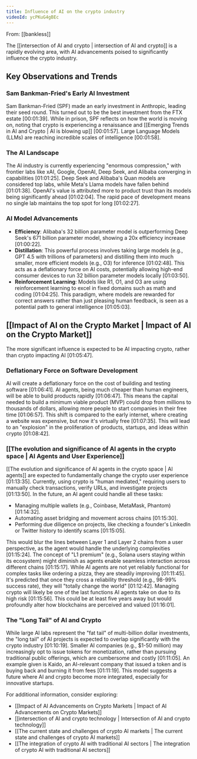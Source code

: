 ```yaml
---
title: Influence of AI on the crypto industry
videoId: ycPKuG4gBEc
---
```


From: [[bankless]] <br/> 

The [[intersection of AI and crypto | intersection of AI and crypto]] is a rapidly evolving area, with AI advancements poised to significantly influence the crypto industry.

## Key Observations and Trends

### Sam Bankman-Fried's Early AI Investment
Sam Bankman-Fried (SPF) made an early investment in Anthropic, leading their seed round. This turned out to be the best investment from the FTX estate <a class="yt-timestamp" data-t="00:01:39">[00:01:39]</a>. While in prison, SPF reflects on how the world is moving on, noting that crypto is experiencing a renaissance and [[Emerging Trends in AI and Crypto | AI is blowing up]] <a class="yt-timestamp" data-t="00:01:57">[00:01:57]</a>. Large Language Models (LLMs) are reaching incredible scales of intelligence <a class="yt-timestamp" data-t="00:01:58">[00:01:58]</a>.

### The AI Landscape
The AI industry is currently experiencing "enormous compression," with frontier labs like xAI, Google, OpenAI, Deep Seek, and Alibaba converging in capabilities <a class="yt-timestamp" data-t="01:01:25">[01:01:25]</a>. Deep Seek and Alibaba's Quan models are considered top labs, while Meta's Llama models have fallen behind <a class="yt-timestamp" data-t="01:01:38">[01:01:38]</a>. OpenAI's value is attributed more to product trust than its models being significantly ahead <a class="yt-timestamp" data-t="01:02:04">[01:02:04]</a>. The rapid pace of development means no single lab maintains the top spot for long <a class="yt-timestamp" data-t="01:02:27">[01:02:27]</a>.

### AI Model Advancements
*   **Efficiency**: Alibaba's 32 billion parameter model is outperforming Deep Seek's 671 billion parameter model, showing a 20x efficiency increase <a class="yt-timestamp" data-t="01:00:22">[01:00:22]</a>.
*   **Distillation**: This powerful process involves taking large models (e.g., GPT 4.5 with trillions of parameters) and distilling them into much smaller, more efficient models (e.g., O3) for inference <a class="yt-timestamp" data-t="01:02:48">[01:02:48]</a>. This acts as a deflationary force on AI costs, potentially allowing high-end consumer devices to run 32 billion parameter models locally <a class="yt-timestamp" data-t="01:03:50">[01:03:50]</a>.
*   **Reinforcement Learning**: Models like R1, O1, and O3 are using reinforcement learning to excel in fixed domains such as math and coding <a class="yt-timestamp" data-t="01:04:25">[01:04:25]</a>. This paradigm, where models are rewarded for correct answers rather than just pleasing human feedback, is seen as a potential path to general intelligence <a class="yt-timestamp" data-t="01:05:03">[01:05:03]</a>.

## [[Impact of AI on the Crypto Market | Impact of AI on the Crypto Market]]

The more significant influence is expected to be AI impacting crypto, rather than crypto impacting AI <a class="yt-timestamp" data-t="01:05:47">[01:05:47]</a>.

### Deflationary Force on Software Development
AI will create a deflationary force on the cost of building and testing software <a class="yt-timestamp" data-t="01:06:41">[01:06:41]</a>. AI agents, being much cheaper than human engineers, will be able to build products rapidly <a class="yt-timestamp" data-t="01:06:47">[01:06:47]</a>. This means the capital needed to build a minimum viable product (MVP) could drop from millions to thousands of dollars, allowing more people to start companies in their free time <a class="yt-timestamp" data-t="01:06:57">[01:06:57]</a>. This shift is compared to the early internet, where creating a website was expensive, but now it's virtually free <a class="yt-timestamp" data-t="01:07:35">[01:07:35]</a>. This will lead to an "explosion" in the proliferation of products, startups, and ideas within crypto <a class="yt-timestamp" data-t="01:08:42">[01:08:42]</a>.

### [[The evolution and significance of AI agents in the crypto space | AI Agents and User Experience]]
[[The evolution and significance of AI agents in the crypto space | AI agents]] are expected to fundamentally change the crypto user experience <a class="yt-timestamp" data-t="01:13:35">[01:13:35]</a>.
Currently, using crypto is "human mediated," requiring users to manually check transactions, verify URLs, and investigate projects <a class="yt-timestamp" data-t="01:13:50">[01:13:50]</a>. In the future, an AI agent could handle all these tasks:
*   Managing multiple wallets (e.g., Coinbase, MetaMask, Phantom) <a class="yt-timestamp" data-t="01:14:32">[01:14:32]</a>.
*   Automating asset bridging and movement across chains <a class="yt-timestamp" data-t="01:15:30">[01:15:30]</a>.
*   Performing due diligence on projects, like checking a founder's LinkedIn or Twitter history to identify scams <a class="yt-timestamp" data-t="01:15:05">[01:15:05]</a>.

This would blur the lines between Layer 1 and Layer 2 chains from a user perspective, as the agent would handle the underlying complexities <a class="yt-timestamp" data-t="01:15:24">[01:15:24]</a>. The concept of "L1 premium" (e.g., Solana users staying within its ecosystem) might diminish as agents enable seamless interaction across different chains <a class="yt-timestamp" data-t="01:15:17">[01:15:17]</a>. While AI agents are not yet reliably functional for complex tasks like ordering a pizza, they are steadily improving <a class="yt-timestamp" data-t="01:11:45">[01:11:45]</a>. It's predicted that once they cross a reliability threshold (e.g., 98-99% success rate), they will "totally change the world" <a class="yt-timestamp" data-t="01:12:42">[01:12:42]</a>. Managing crypto will likely be one of the last functions AI agents take on due to its high risk <a class="yt-timestamp" data-t="01:15:56">[01:15:56]</a>. This could be at least five years away but would profoundly alter how blockchains are perceived and valued <a class="yt-timestamp" data-t="01:16:01">[01:16:01]</a>.

### The "Long Tail" of AI and Crypto
While large AI labs represent the "fat tail" of multi-billion dollar investments, the "long tail" of AI projects is expected to overlap significantly with the crypto industry <a class="yt-timestamp" data-t="01:10:19">[01:10:19]</a>. Smaller AI companies (e.g., $1-50 million) may increasingly opt to issue tokens for monetization, rather than pursuing traditional public offerings, which are cumbersome and costly <a class="yt-timestamp" data-t="01:11:05">[01:11:05]</a>. An example given is Kaido, an AI-relevant company that issued a token and is buying back and burning it from fees <a class="yt-timestamp" data-t="01:11:19">[01:11:19]</a>. This model suggests a future where AI and crypto become more integrated, especially for innovative startups.

For additional information, consider exploring:
*   [[Impact of AI Advancements on Crypto Markets | Impact of AI Advancements on Crypto Markets]]
*   [[intersection of AI and crypto technology | Intersection of AI and crypto technology]]
*   [[The current state and challenges of crypto AI markets | The current state and challenges of crypto AI markets]]
*   [[The integration of crypto AI with traditional AI sectors | The integration of crypto AI with traditional AI sectors]]